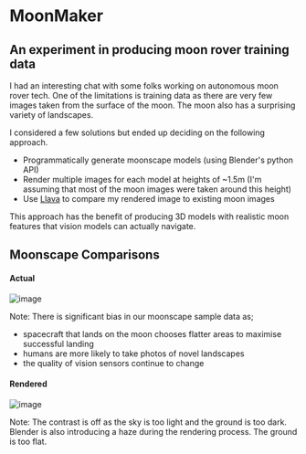# MoonMaker

## An experiment in producing moon rover training data

I had an interesting chat with some folks working on autonomous moon rover tech. One of the limitations is training data as there are very few images taken from the surface of the moon. The moon also has a surprising variety of landscapes.

I considered a few solutions but ended up deciding on the following approach.

 - Programmatically generate moonscape models (using Blender's python API)
 - Render multiple images for each model at heights of ~1.5m (I'm assuming that most of the moon images were taken around this height)
 - Use [Llava](https://ollama.com/library/llava) to compare my rendered image to existing moon images

This approach has the benefit of producing 3D models with realistic moon features that vision models can actually navigate.

## Moonscape Comparisons

#### Actual

![image](https://github.com/gregology/MoonMaker/assets/1595448/95e1b2e5-97a3-49a8-9577-69f8da2f12b7)

Note: There is significant bias in our moonscape sample data as;
 - spacecraft that lands on the moon chooses flatter areas to maximise successful landing
 - humans are more likely to take photos of novel landscapes
 - the quality of vision sensors continue to change

#### Rendered

![image](https://github.com/gregology/MoonMaker/assets/1595448/a71dc3b7-cce8-4b0d-a3c4-e4319ffa19b8)

Note: The contrast is off as the sky is too light and the ground is too dark. Blender is also introducing a haze during the rendering process. The ground is too flat.

